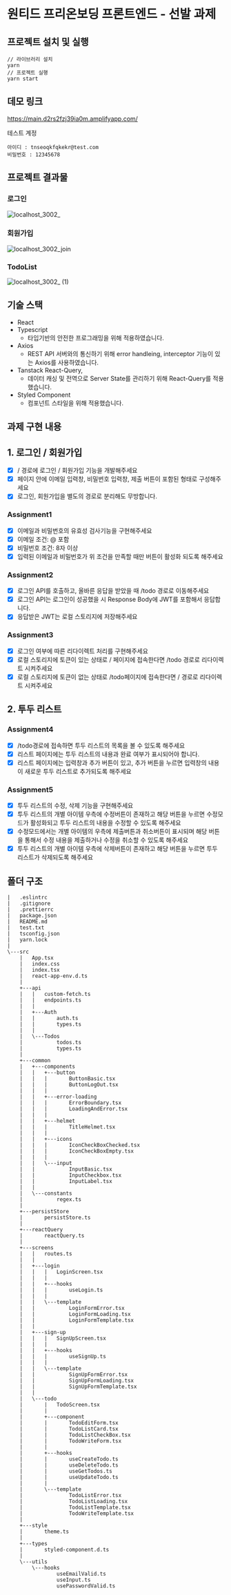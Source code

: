 # 원티드 프리온보딩 프론트엔드 - 선발 과제

## 프로젝트 설치 및 실행
```
// 라이브러리 설치
yarn
// 프로젝트 실행
yarn start
```

## 데모 링크
https://main.d2rs2fzj39ia0m.amplifyapp.com/

테스트 계정
```
아이디 : tnseoqkfqkekr@test.com
비밀번호 : 12345678
```

## 프로젝트 결과물
### 로그인
![localhost_3002_](https://user-images.githubusercontent.com/61589338/185160307-3cae4a6f-62ff-4714-8a0a-9d987c0f997c.png)
### 회원가입
![localhost_3002_join](https://user-images.githubusercontent.com/61589338/185160621-fbaf233a-6e03-4225-8f3d-df13ae439326.png)
### TodoList
![localhost_3002_ (1)](https://user-images.githubusercontent.com/61589338/185160696-3d4daebe-4693-46c3-8f30-f52bab01b2aa.png)


## 기술 스택
* React
* Typescript
  * 타입기반의 안전한 프로그래밍을 위해 적용하였습니다.
* Axios
  * REST API 서버와의 통신하기 위해 error handleing, interceptor 기능이 있는 Axios를 사용하였습니다.
* Tanstack React-Query,
  * 데이터 캐싱 및 전역으로 Server State를 관리하기 위해 React-Query를 적용했습니다.
* Styled Component
  * 컴포넌트 스타일을 위해 적용했습니다.  

## 과제 구현 내용  

## 1. 로그인 / 회원가입
  - [x] / 경로에 로그인 / 회원가입 기능을 개발해주세요
  - [x] 페이지 안에 이메일 입력창, 비밀번호 입력창, 제출 버튼이 포함된 형태로 구성해주세요
  - [x] 로그인, 회원가입을 별도의 경로로 분리해도 무방합니다.
### Assignment1
  - [x] 이메일과 비밀번호의 유효성 검사기능을 구현해주세요
  - [x] 이메일 조건: @ 포함
  - [x] 비밀번호 조건: 8자 이상
  - [x] 입력된 이메일과 비밀번호가 위 조건을 만족할 때만 버튼이 활성화 되도록 해주세요
### Assignment2
  - [x] 로그인 API를 호출하고, 올바른 응답을 받았을 때 /todo 경로로 이동해주세요
  - [x] 로그인 API는 로그인이 성공했을 시 Response Body에 JWT를 포함해서 응답합니다.
  - [x] 응답받은 JWT는 로컬 스토리지에 저장해주세요
### Assignment3
  - [x] 로그인 여부에 따른 리다이렉트 처리를 구현해주세요
  - [x] 로컬 스토리지에 토큰이 있는 상태로 / 페이지에 접속한다면 /todo 경로로 리다이렉트 시켜주세요
  - [x] 로컬 스토리지에 토큰이 없는 상태로 /todo페이지에 접속한다면 / 경로로 리다이렉트 시켜주세요
## 2. 투두 리스트
### Assignment4
  - [x] /todo경로에 접속하면 투두 리스트의 목록을 볼 수 있도록 해주세요
  - [x] 리스트 페이지에는 투두 리스트의 내용과 완료 여부가 표시되어야 합니다.
  - [x] 리스트 페이지에는 입력창과 추가 버튼이 있고, 추가 버튼을 누르면 입력창의 내용이 새로운 투두 리스트로 추가되도록 해주세요
### Assignment5
  - [x] 투두 리스트의 수정, 삭제 기능을 구현해주세요
  - [x] 투두 리스트의 개별 아이템 우측에 수정버튼이 존재하고 해당 버튼을 누르면 수정모드가 활성화되고 투두 리스트의 내용을 수정할 수 있도록 해주세요
  - [x] 수정모드에서는 개별 아이템의 우측에 제출버튼과 취소버튼이 표시되며 해당 버튼을 통해서 수정 내용을 제출하거나 수정을 취소할 수 있도록 해주세요
  - [x] 투두 리스트의 개별 아이템 우측에 삭제버튼이 존재하고 해당 버튼을 누르면 투두 리스트가 삭제되도록 해주세요

## 폴더 구조

```
|   .eslintrc
|   .gitignore
|   .prettierrc
|   package.json
|   README.md
|   test.txt
|   tsconfig.json
|   yarn.lock
|   
\---src
    |   App.tsx
    |   index.css
    |   index.tsx
    |   react-app-env.d.ts
    |   
    +---api
    |   |   custom-fetch.ts
    |   |   endpoints.ts
    |   |   
    |   +---Auth
    |   |       auth.ts
    |   |       types.ts
    |   |       
    |   \---Todos
    |           todos.ts
    |           types.ts
    |           
    +---common
    |   +---components
    |   |   +---button
    |   |   |       ButtonBasic.tsx
    |   |   |       ButtonLogOut.tsx
    |   |   |       
    |   |   +---error-loading
    |   |   |       ErrorBoundary.tsx
    |   |   |       LoadingAndError.tsx
    |   |   |       
    |   |   +---helmet
    |   |   |       TitleHelmet.tsx
    |   |   |       
    |   |   +---icons
    |   |   |       IconCheckBoxChecked.tsx
    |   |   |       IconCheckBoxEmpty.tsx
    |   |   |       
    |   |   \---input
    |   |           InputBasic.tsx
    |   |           InputCheckbox.tsx
    |   |           InputLabel.tsx
    |   |           
    |   \---constants
    |           regex.ts
    |           
    +---persistStore
    |       persistStore.ts
    |       
    +---reactQuery
    |       reactQuery.ts
    |       
    +---screens
    |   |   routes.ts
    |   |   
    |   +---login
    |   |   |   LoginScreen.tsx
    |   |   |   
    |   |   +---hooks
    |   |   |       useLogin.ts
    |   |   |       
    |   |   \---template
    |   |           LoginFormError.tsx
    |   |           LoginFormLoading.tsx
    |   |           LoginFormTemplate.tsx
    |   |           
    |   +---sign-up
    |   |   |   SignUpScreen.tsx
    |   |   |   
    |   |   +---hooks
    |   |   |       useSignUp.ts
    |   |   |       
    |   |   \---template
    |   |           SignUpFormError.tsx
    |   |           SignUpFormLoading.tsx
    |   |           SignUpFormTemplate.tsx
    |   |           
    |   \---todo
    |       |   TodoScreen.tsx
    |       |   
    |       +---component
    |       |       TodoEditForm.tsx
    |       |       TodoListCard.tsx
    |       |       TodoListCheckBox.tsx
    |       |       TodoWriteForm.tsx
    |       |       
    |       +---hooks
    |       |       useCreateTodo.ts
    |       |       useDeleteTodo.ts
    |       |       useGetTodos.ts
    |       |       useUpdateTodo.ts
    |       |       
    |       \---template
    |               TodoListError.tsx
    |               TodoListLoading.tsx
    |               TodoListTemplate.tsx
    |               TodoWriteTemplate.tsx
    |               
    +---style
    |       theme.ts
    |       
    +---types
    |       styled-component.d.ts
    |       
    \---utils
        \---hooks
                useEmailValid.ts
                useInput.ts
                usePasswordValid.ts
                
```